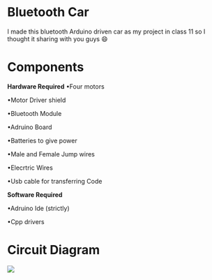 # Bluetooth Car
I made this bluetooth Arduino driven car as my project in class 11 so I thought it sharing with you guys 😄
# Components 
**Hardware Required** 
•Four motors

•Motor Driver shield

•Bluetooth Module

•Adruino Board

•Batteries to give power

•Male and Female Jump wires 

•Elecrtric Wires 

•Usb cable for transferring Code 

**Software Required**

•Adruino Ide (strictly)

•Cpp drivers

# Circuit Diagram
<img src="https://cdn.discordapp.com/attachments/907528094246662164/919215094590763058/bluetooth_car_circuit2.jpg">
